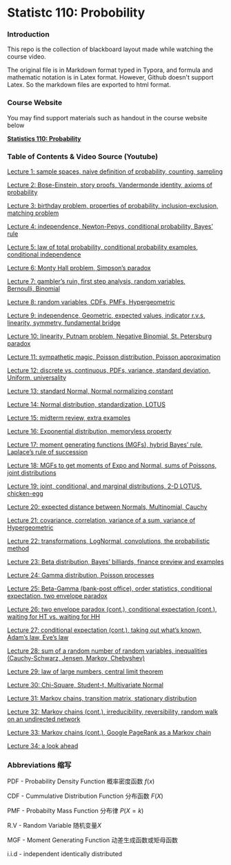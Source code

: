 # Statistc 110: Probobility

### Introduction

This repo is the collection of blackboard layout made while watching the course video.

The original file is in Markdown format typed in Typora, and formula and mathematic notation is in Latex format. However, Github doesn't support Latex. So the markdown files are exported to html format.

### Course Website

You may find support materials such as handout in the course website below

**[Statistics 110: Probability](http://projects.iq.harvard.edu/stat110)**

### Table of Contents & Video Source (Youtube)

[Lecture 1: sample spaces, naive definition of probability, counting, sampling](https://www.youtube.com/watch?v=KbB0FjPg0mw&list=EC2SOU6wwxB0uwwH80KTQ6ht66KWxbzTIo) 

[Lecture 2: Bose-Einstein, story proofs, Vandermonde identity, axioms of probability](https://www.youtube.com/watch?v=FJd_1H3rZGg&list=EC2SOU6wwxB0uwwH80KTQ6ht66KWxbzTIo)

[Lecture 3: birthday problem, properties of probability, inclusion-exclusion, matching problem](https://www.youtube.com/watch?v=LZ5Wergp_PA&list=EC2SOU6wwxB0uwwH80KTQ6ht66KWxbzTIo&index=3)

[Lecture 4: independence, Newton-Pepys, conditional probability, Bayes’ rule](https://www.youtube.com/watch?v=P7NE4WF8j-Q&list=EC2SOU6wwxB0uwwH80KTQ6ht66KWxbzTIo)

[Lecture 5: law of total probability, conditional probability examples, conditional independence](https://www.youtube.com/watch?v=JzDvVgNDxo8&list=EC2SOU6wwxB0uwwH80KTQ6ht66KWxbzTIo)

[Lecture 6: Monty Hall problem, Simpson’s paradox](https://www.youtube.com/watch?v=fDcjhAKuhqQ&list=EC2SOU6wwxB0uwwH80KTQ6ht66KWxbzTIo)

[Lecture 7: gambler’s ruin, first step analysis, random variables, Bernoulli, Binomial](https://www.youtube.com/watch?v=PNrqCdslGi4&list=EC2SOU6wwxB0uwwH80KTQ6ht66KWxbzTIo)

[Lecture 8: random variables, CDFs, PMFs, Hypergeometric](https://www.youtube.com/watch?v=k2BB0p8byGA&list=EC2SOU6wwxB0uwwH80KTQ6ht66KWxbzTIo)

[Lecture 9: independence, Geometric, expected values, indicator r.v.s, linearity, symmetry, fundamental bridge](https://www.youtube.com/watch?v=LX2q356N2rU&list=EC2SOU6wwxB0uwwH80KTQ6ht66KWxbzTIo)

[Lecture 10: linearity, Putnam problem, Negative Binomial, St. Petersburg paradox](https://www.youtube.com/watch?v=P1fSFvhPf7Q&list=EC2SOU6wwxB0uwwH80KTQ6ht66KWxbzTIo)

[Lecture 11: sympathetic magic, Poisson distribution, Poisson approximation](https://www.youtube.com/watch?v=TD1N4hxqMzY&list=EC2SOU6wwxB0uwwH80KTQ6ht66KWxbzTIo)

[Lecture 12: discrete vs. continuous, PDFs, variance, standard deviation, Uniform, universality](https://www.youtube.com/watch?v=Tci---bVs60&list=EC2SOU6wwxB0uwwH80KTQ6ht66KWxbzTIo)

[Lecture 13: standard Normal, Normal normalizing constant](https://www.youtube.com/watch?v=72QjzHnYvL0&list=EC2SOU6wwxB0uwwH80KTQ6ht66KWxbzTIo)

[Lecture 14: Normal distribution, standardization, LOTUS](https://www.youtube.com/watch?v=9vp1Ll2NpRw&list=EC2SOU6wwxB0uwwH80KTQ6ht66KWxbzTIo)

[Lecture 15: midterm review, extra examples](https://www.youtube.com/watch?v=yFRZf81sB5k&list=EC2SOU6wwxB0uwwH80KTQ6ht66KWxbzTIo)

[Lecture 16: Exponential distribution, memoryless property](https://www.youtube.com/watch?v=bM6nFDjvEns&list=EC2SOU6wwxB0uwwH80KTQ6ht66KWxbzTIo) 

[Lecture 17: moment generating functions (MGFs), hybrid Bayes’ rule, Laplace’s rule of succession](https://www.youtube.com/watch?v=N8O6zd6vTZ8&list=EC2SOU6wwxB0uwwH80KTQ6ht66KWxbzTIo)

[Lecture 18: MGFs to get moments of Expo and Normal, sums of Poissons, joint distributions](https://www.youtube.com/watch?v=tVDdx6xUOcs&list=EC2SOU6wwxB0uwwH80KTQ6ht66KWxbzTIo)

[Lecture 19: joint, conditional, and marginal distributions, 2-D LOTUS, chicken-egg](https://www.youtube.com/watch?v=J70dP_AECzQ&list=EC2SOU6wwxB0uwwH80KTQ6ht66KWxbzTIo)

[Lecture 20: expected distance between Normals, Multinomial, Cauchy](https://www.youtube.com/watch?v=xiVWNkQUqKk&list=EC2SOU6wwxB0uwwH80KTQ6ht66KWxbzTIo)

[Lecture 21: covariance, correlation, variance of a sum, variance of Hypergeometric](https://www.youtube.com/watch?v=IujCYxtpszU&list=EC2SOU6wwxB0uwwH80KTQ6ht66KWxbzTIo)

[Lecture 22: transformations, LogNormal, convolutions, the probabilistic method](https://www.youtube.com/watch?v=yXwPUAIvFyg&list=EC2SOU6wwxB0uwwH80KTQ6ht66KWxbzTIo)

[Lecture 23: Beta distribution, Bayes’ billiards, finance preview and examples](https://www.youtube.com/watch?v=UZjlBQbV1KU&list=EC2SOU6wwxB0uwwH80KTQ6ht66KWxbzTIo)

[Lecture 24: Gamma distribution, Poisson processes](https://www.youtube.com/watch?v=Qjeswpm0cWY&list=EC2SOU6wwxB0uwwH80KTQ6ht66KWxbzTIo)

[Lecture 25: Beta-Gamma (bank-post office), order statistics, conditional expectation, two envelope paradox](https://www.youtube.com/watch?v=2LR5JYbhyjg&list=EC2SOU6wwxB0uwwH80KTQ6ht66KWxbzTIo)

[Lecture 26: two envelope paradox (cont.), conditional expectation (cont.), waiting for HT vs. waiting for HH](https://www.youtube.com/watch?v=PgawcWisb0I&list=EC2SOU6wwxB0uwwH80KTQ6ht66KWxbzTIo)

[Lecture 27: conditional expectation (cont.), taking out what’s known, Adam’s law, Eve’s law](https://www.youtube.com/watch?v=gjBvCiRt8QA&list=EC2SOU6wwxB0uwwH80KTQ6ht66KWxbzTIo) 

[Lecture 28: sum of a random number of random variables, inequalities (Cauchy-Schwarz, Jensen, Markov, Chebyshev)](https://www.youtube.com/watch?v=UtXK_EQ3Pow&list=EC2SOU6wwxB0uwwH80KTQ6ht66KWxbzTIo)

[Lecture 29: law of large numbers, central limit theorem](https://www.youtube.com/watch?v=OprNqnHsVIA&list=EC2SOU6wwxB0uwwH80KTQ6ht66KWxbzTIo)

[Lecture 30: Chi-Square, Student-t, Multivariate Normal](https://www.youtube.com/watch?v=MF-XSJOsGqw&list=EC2SOU6wwxB0uwwH80KTQ6ht66KWxbzTIo)

[Lecture 31: Markov chains, transition matrix, stationary distribution](https://www.youtube.com/watch?v=8AJPs3gvNlY&list=EC2SOU6wwxB0uwwH80KTQ6ht66KWxbzTIo)

[Lecture 32: Markov chains (cont.), irreducibility, reversibility, random walk on an undirected network](https://www.youtube.com/watch?v=aBGOyZv2pZE&list=EC2SOU6wwxB0uwwH80KTQ6ht66KWxbzTIo)

[Lecture 33: Markov chains (cont.), Google PageRank as a Markov chain](https://www.youtube.com/watch?v=Q-pCzTpwPBU&list=EC2SOU6wwxB0uwwH80KTQ6ht66KWxbzTIo)

[Lecture 34: a look ahead](https://www.youtube.com/watch?v=ChS3K2O-h7o&list=EC2SOU6wwxB0uwwH80KTQ6ht66KWxbzTIo) 

### Abbreviations  缩写

PDF - Probability Density Function 概率密度函数 $f(x)$

CDF -  Cummulative Distribution Function 分布函数 $F(X)$

PMF - Probabilty Mass Function 分布律 $P(X=k)$

R.V -  Random Variable 随机变量$X$  

MGF - Moment Generating Function 动差生成函数或矩母函数

i.i.d - independent identically distributed